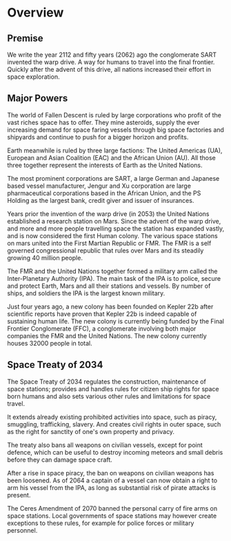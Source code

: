 # Overview

## Premise

We write the year 2112 and fifty years (2062) ago the conglomerate SART
invented the warp drive. A way for humans to travel into the final
frontier. Quickly after the advent of this drive, all nations increased their
effort in space exploration.

## Major Powers

The world of Fallen Descent is ruled by large corporations who profit of the
vast riches space has to offer. They mine asteroids, supply the ever increasing
demand for space faring vessels through big space factories and shipyards and
continue to push for a bigger horizon and profits.

Earth meanwhile is ruled by three large factions: The United Americas (UA),
European and Asian Coalition (EAC) and the African Union (AU). All those three
together represent the interests of Earth as the United Nations.

The most prominent corporations are SART, a large German and Japanese based
vessel manufacturer, Jengur and Xu corporation are large pharmaceutical
corporations based in the African Union, and the PS Holding as the largest
bank, credit giver and issuer of insurances.

Years prior the invention of the warp drive (in 2053) the United Nations
established a research station on Mars. Since the advent of the warp drive, and
more and more people travelling space the station has expanded vastly, and is
now considered the first Human colony. The various space stations on mars united
into the First Martian Republic or FMR. The FMR is a self governed congressional
republic that rules over Mars and its steadily growing 40 million people.

The FMR and the United Nations together formed a military arm called the
Inter-Planetary Authority (IPA). The main task of the IPA is to police, secure
and protect Earth, Mars and all their stations and vessels. By number of ships,
and soldiers the IPA is the largest known military.

Just four years ago, a new colony has been founded on Kepler 22b after
scientific reports have proven that Kepler 22b is indeed capable of sustaining
human life. The new colony is currently being funded by the
Final Frontier Conglomerate (FFC), a conglomerate involving both major companies
the FMR and the United Nations. The new colony currently houses 32000
people in total.

## Space Treaty of 2034

The Space Treaty of 2034 regulates the construction, maintenance of space
stations; provides and handles rules for citizen ship rights for space born
humans and also sets various other rules and limitations for space travel.

It extends already existing prohibited activities into space, such as piracy,
smuggling, trafficking, slavery. And creates civil rights in outer space, such
as the right for sanctity of one's own property and privacy.

The treaty also bans all weapons on civilian vessels, except for point defence,
which can be useful to destroy incoming meteors and small debris before they
can damage space craft.

After a rise in space piracy, the ban on weapons on civilian weapons has been
loosened. As of 2064 a captain of a vessel can now obtain a right to arm his
vessel from the IPA, as long as substantial risk of pirate attacks is present.

The Ceres Amendment of 2070 banned the personal carry of fire arms on space
stations. Local governments of space stations may however create exceptions to
these rules, for example for police forces or military personnel.
